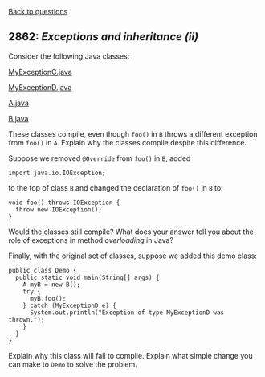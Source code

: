 [Back to questions](../README.md)

## 2862: *Exceptions and inheritance (ii)*

Consider the following Java classes:

[MyExceptionC.java](../solutions/code/tutorialquestions/question2862/MyExceptionC.java)

[MyExceptionD.java](../solutions/code/tutorialquestions/question2862/MyExceptionD.java)

[A.java](../solutions/code/tutorialquestions/question2862/A.java)

[B.java](../solutions/code/tutorialquestions/question2862/B.java)

These classes compile, even though `foo()` in `B` throws a different exception from `foo()` in `A`.  Explain why
the classes compile despite this difference.

Suppose we removed `@Override` from `foo()` in `B`, added

```
import java.io.IOException;
```

to the top of class `B` and changed the declaration of `foo()` in `B` to:

```
void foo() throws IOException {
  throw new IOException();
}
```

Would the classes still compile?  What does your answer tell you about the role of exceptions in method *overloading* in Java?

Finally, with the original set of classes, suppose we added this demo class:

```
public class Demo {
  public static void main(String[] args) {
    A myB = new B();
    try {
      myB.foo();
    } catch (MyExceptionD e) {
      System.out.println("Exception of type MyExceptionD was thrown.");
    }
  }
}
```

Explain why this class will fail to compile.  Explain what simple change you can make to `Demo` to solve the problem.


